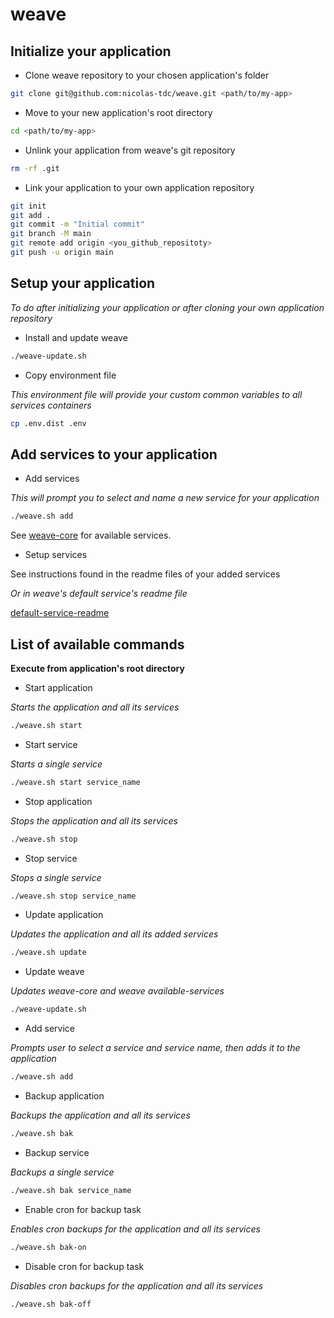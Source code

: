 # weave

## Initialize your application

- Clone weave repository to your chosen application's folder
```bash
git clone git@github.com:nicolas-tdc/weave.git <path/to/my-app>
```

- Move to your new application's root directory
```bash
cd <path/to/my-app>
```

- Unlink your application from weave's git repository
```bash
rm -rf .git
```

- Link your application to your own application repository
```bash
git init
git add .
git commit -m "Initial commit"
git branch -M main
git remote add origin <you_github_repositoty>
git push -u origin main
```

## Setup your application   
*To do after initializing your application or after cloning your own application repository*

- Install and update weave
```bash
./weave-update.sh
```

- Copy environment file

*This environment file will provide your custom common variables to all services containers*
```bash
cp .env.dist .env
```

## Add services to your application

- Add services

*This will prompt you to select and name a new service for your application*
```bash
./weave.sh add
```
See [weave-core](https://github.com/nicolas-tdc/weave-core) for available services.

- Setup services

See instructions found in the readme files of your added services

*Or in weave's default service's readme file*

[default-service-readme](./weave/default-service/README.md)

## List of available commands
**Execute from application's root directory**

- Start application

*Starts the application and all its services*
```bash
./weave.sh start
```

- Start service

*Starts a single service*
```bash
./weave.sh start service_name
```

- Stop application

*Stops the application and all its services*
```bash
./weave.sh stop
```

- Stop service

*Stops a single service*
```bash
./weave.sh stop service_name
```

- Update application

*Updates the application and all its added services*
```bash
./weave.sh update
```

- Update weave

*Updates weave-core and weave available-services*
```bash
./weave-update.sh
```

- Add service

*Prompts user to select a service and service name, then adds it to the application*
```bash
./weave.sh add
```

- Backup application

*Backups the application and all its services*
```bash
./weave.sh bak
```

- Backup service

*Backups a single service*
```bash
./weave.sh bak service_name
```

- Enable cron for backup task

*Enables cron backups for the application and all its services*
```bash
./weave.sh bak-on
```

- Disable cron for backup task

*Disables cron backups for the application and all its services*
```bash
./weave.sh bak-off
```
